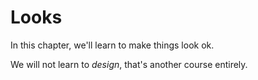 # Looks

In this chapter, we'll learn to make things look ok.

We will not learn to *design*, that's another course entirely.